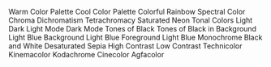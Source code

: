 Warm Color Palette 
Cool Color Palette 
Colorful 
Rainbow 
Spectral Color
Chroma
Dichromatism
Tetrachromacy
Saturated
Neon 
Tonal Colors 
Light 
Dark 
Light Mode 
Dark Mode 
Tones of Black 
Tones of Black in Background 
Light Blue Background
Light Blue Foreground
Light Blue
Monochrome 
Black and White 
Desaturated
Sepia 
High Contrast 
Low Contrast 
Technicolor 
Kinemacolor 
Kodachrome 
Cinecolor 
Agfacolor 
